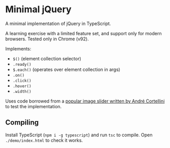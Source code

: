 # Minimal jQuery

A minimal implementation of jQuery in TypeScript.

A learning exercise with a limited feature set, and support only for modern browsers. Tested only in Chrome (v92).

Implements:

- `$()` (element collection selector)
- `.ready()`
- `$.each()` (operates over element collection in args)
- `.on()`
- `.click()`
- `.hover()`
- `.width()`

Uses code borrowed from a [popular image slider written by André Cortellini](https://codepen.io/AndreCortellini/pen/kxwmj) to test the implementation.

## Compiling

Install TypeScript (`npm i -g typescript`) and run `tsc` to compile. Open `./demo/index.html` to check it works.
